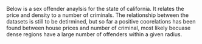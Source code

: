 Below is a sex offender anaylsis for the state of california. It relates the price and density to a number of criminals.
The relationship between the datasets is still to be detirmined, but so far a positive coorelations has been
found between house prices and number of criminal, most likely becuase dense regions have a large number of offenders within 
a given radius.
